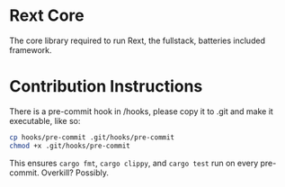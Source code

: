 # Rext Core

The core library required to run Rext, the fullstack, batteries included framework.

# Contribution Instructions

There is a pre-commit hook in /hooks, please copy it to .git and make it executable, like so:
```bash
cp hooks/pre-commit .git/hooks/pre-commit
chmod +x .git/hooks/pre-commit
```

This ensures `cargo fmt`, `cargo clippy`, and `cargo test` run on every pre-commit. Overkill? Possibly.